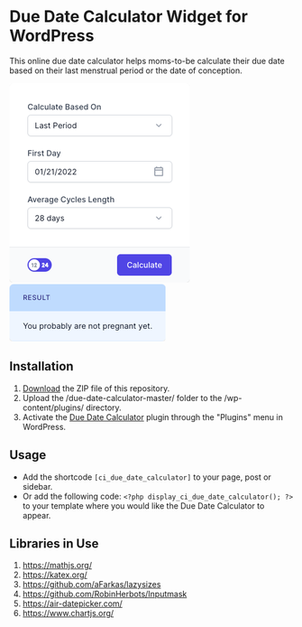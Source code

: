 # Due Date Calculator Widget for WordPress

This online due date calculator helps moms-to-be calculate their due date based on their last menstrual period or the date of conception.

![Due Date Calculator Input Form](/assets/images/screenshot-1.png "Due Date Calculator Input Form")
![Due Date Calculator Calculation Results](/assets/images/screenshot-2.png "Due Date Calculator Calculation Results")

## Installation

1. [Download](https://github.com/pub-calculator-io/due-date-calculator/archive/refs/heads/master.zip) the ZIP file of this repository.
2. Upload the /due-date-calculator-master/ folder to the /wp-content/plugins/ directory.
3. Activate the [Due Date Calculator](https://www.calculator.io/due-date-calculator/ "Due Date Calculator Homepage") plugin through the "Plugins" menu in WordPress.

## Usage
* Add the shortcode `[ci_due_date_calculator]` to your page, post or sidebar.
* Or add the following code: `<?php display_ci_due_date_calculator(); ?>` to your template where you would like the Due Date Calculator to appear.

## Libraries in Use
1. https://mathjs.org/
2. https://katex.org/
3. https://github.com/aFarkas/lazysizes
4. https://github.com/RobinHerbots/Inputmask
5. https://air-datepicker.com/
6. https://www.chartjs.org/
